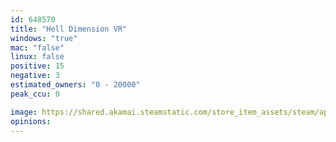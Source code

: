 ```yaml
---
id: 648570
title: "Hell Dimension VR"
windows: "true"
mac: "false"
linux: false
positive: 15
negative: 3
estimated_owners: "0 - 20000"
peak_ccu: 0

image: https://shared.akamai.steamstatic.com/store_item_assets/steam/apps/648570/header.jpg?t=1504828824
opinions:
---
```

